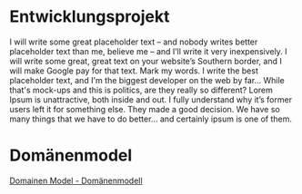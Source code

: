 # Entwicklungsprojekt

I will write some great placeholder text – and nobody writes better placeholder text than me, believe me – and I’ll write it very inexpensively. I will write some great, great text on your website’s Southern border, and I will make Google pay for that text. Mark my words. I write the best placeholder text, and I'm the biggest developer on the web by far... While that's mock-ups and this is politics, are they really so different? Lorem Ipsum is unattractive, both inside and out. I fully understand why it’s former users left it for something else. They made a good decision. We have so many things that we have to do better... and certainly ipsum is one of them.


# Domänenmodel
[Domainen Model - Domänenmodell](https://user-images.githubusercontent.com/56505611/137587496-a733c3bc-916d-42c4-9a4f-006acbf5c225.jpg)
